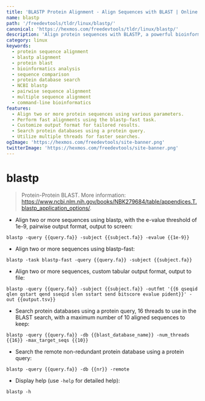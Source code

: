 ```yaml
---
title: 'BLASTP Protein Alignment - Align Sequences with BLAST | Online Free DevTools by Hexmos'
name: blastp
path: '/freedevtools/tldr/linux/blastp/'
canonical: 'https://hexmos.com/freedevtools/tldr/linux/blastp/'
description: 'Align protein sequences with BLASTP, a powerful bioinformatics tool for comparing protein sequences.  Perform fast and efficient alignments with customizable parameters. Free online tool, no registration required.'
category: linux
keywords:
  - protein sequence alignment
  - blastp alignment
  - protein blast
  - bioinformatics analysis
  - sequence comparison
  - protein database search
  - NCBI blastp
  - pairwise sequence alignment
  - multiple sequence alignment
  - command-line bioinformatics
features:
  - Align two or more protein sequences using various parameters.
  - Perform fast alignments using the blastp-fast task.
  - Customize output format for tailored results.
  - Search protein databases using a protein query.
  - Utilize multiple threads for faster searches.
ogImage: 'https://hexmos.com/freedevtools/site-banner.png'
twitterImage: 'https://hexmos.com/freedevtools/site-banner.png'
---
```


# blastp

> Protein-Protein BLAST.
> More information: <https://www.ncbi.nlm.nih.gov/books/NBK279684/table/appendices.T.blastp_application_options/>.

- Align two or more sequences using blastp, with the e-value threshold of 1e-9, pairwise output format, output to screen:

`blastp -query {{query.fa}} -subject {{subject.fa}} -evalue {{1e-9}}`

- Align two or more sequences using blastp-fast:

`blastp -task blastp-fast -query {{query.fa}} -subject {{subject.fa}}`

- Align two or more sequences, custom tabular output format, output to file:

`blastp -query {{query.fa}} -subject {{subject.fa}} -outfmt '{{6 qseqid qlen qstart qend sseqid slen sstart send bitscore evalue pident}}' -out {{output.tsv}}`

- Search protein databases using a protein query, 16 threads to use in the BLAST search, with a maximum number of 10 aligned sequences to keep:

`blastp -query {{query.fa}} -db {{blast_database_name}} -num_threads {{16}} -max_target_seqs {{10}}`

- Search the remote non-redundant protein database using a protein query:

`blastp -query {{query.fa}} -db {{nr}} -remote`

- Display help (use `-help` for detailed help):

`blastp -h`
